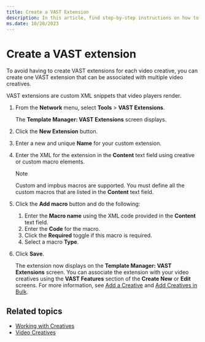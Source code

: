 ```yaml
---
title: Create a VAST Extension
description: In this article, find step-by-step instructions on how to create and set up VAST extensions.
ms.date: 10/28/2023
---
```


# Create a VAST extension

To avoid having to create VAST extensions for each video creative, you can create one VAST extension that can be associated with multiple video creatives.

VAST extensions are custom XML snippets that video players render.

1. From the **Network** menu, select **Tools** > **VAST Extensions**.

    The **Template Manager: VAST Extensions** screen displays.

1. Click the **New Extension** button.

1. Enter a new and unique **Name** for your custom extension.

1. Enter the XML for the extension in the **Content** text field using creative or custom macro elements.

    > [!NOTE]
    > Custom and impbus macros are supported. You must define all the custom macros that are listed in the **Content** text field.

1. Click the **Add macro** button and do the following:
    1. Enter the **Macro name** using the XML code provided in the **Content** text field.
    1. Enter the **Code** for the macro.
    1. Click the **Required** toggle if this macro is required.
    1. Select a macro **Type**.

1. Click **Save**.

    The extension now displays on the **Template Manager: VAST Extensions** screen. You can associate the extension with your video creatives using the **VAST Features** section of the **Create New** or **Edit** screens.
    For more information, see [Add a Creative](add-a-creative.md) and [Add Creatives in Bulk](add-creatives-in-bulk.md).

## Related topics

- [Working with Creatives](working-with-creatives.md)
- [Video Creatives](video-creatives.md)
